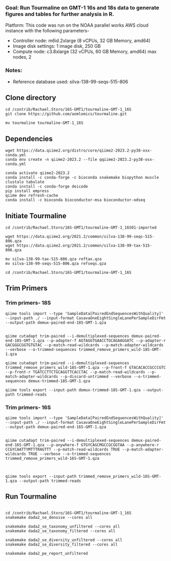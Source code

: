 ### Goal: Run Tourmaline on GMT-1 16s and 18s data to generate figures and tables for further analysis in R. 

Platform: 
This code was run on the NOAA parallel works AWS cloud instance with the following parameters- 
* Controller node: m6id.2xlarge (8 vCPUs, 32 GB Memory, amd64) 
* Image disk settings: 1 image disk, 250 GB
* Compute node: c3.8xlarge (32 vCPUs, 60 GB Memory, amd64) max nodes, 2

### Notes:
* Reference database used: silva-138-99-seqs-515-806

## Clone directory
```
cd /contrib/Rachael.Storo/16S-GMT1/tourmaline-GMT-1_16S
git clone https://github.com/aomlomics/tourmaline.git

mv tourmaline tourmaline-GMT-1_16S
```

## Dependencies

```
wget https://data.qiime2.org/distro/core/qiime2-2023.2-py38-osx-conda.yml
conda env create -n qiime2-2023.2 --file qqiime2-2023.2-py38-osx-conda.yml

```

```
conda activate qiime2-2023.2
conda install -c conda-forge -c bioconda snakemake biopython muscle clustalo tabulate
conda install -c conda-forge deicode
pip install empress
qiime dev refresh-cache
conda install -c bioconda bioconductor-msa bioconductor-odseq
```

## Initiate Tourmaline
```
cd /contrib/Rachael.Storo/16S-GMT1/tourmaline-GMT-1_16S01-imported
```
```
wget https://data.qiime2.org/2021.2/common/silva-138-99-seqs-515-806.qza
wget https://data.qiime2.org/2021.2/common/silva-138-99-tax-515-806.qza
```

```
mv silva-138-99-tax-515-806.qza reftax.qza
mv silva-138-99-seqs-515-806.qza refseqs.qza
```
```
cd /contrib/Rachael.Storo/16S-GMT1/tourmaline-GMT-1_16S
```
## Trim Primers

### Trim primers- 18S
``` 
qiime tools import --type 'SampleData[PairedEndSequencesWithQuality]' --input-path ./ --input-format CasavaOneEightSingleLanePerSampleDirFmt --output-path demux-paired-end-18S-GMT-1.qza


qiime cutadapt trim-paired --i-demultiplexed-sequences demux-paired-end-18S-GMT-1.qza --p-adapter-f AGTAGGTGAACCTGCAGAAGGATC --p-adapter-r GACGGGCGGTGTGTAC --p-match-read-wildcards --p-match-adapter-wildcards --verbose --o-trimmed-sequences trimmed_remove_primers_wild-18S-GMT-1.qza

qiime cutadapt trim-paired --i-demultiplexed-sequences trimmed_remove_primers_wild-18S-GMT-1.qza --p-front-f GTACACACCGCCCGTC --p-front-r TGATCCTTCTGCAGGTTCACCTAC --p-match-read-wildcards --p-match-adapter-wildcards --p-discard-untrimmed --verbose --o-trimmed-sequences demux-trimmed-18S-GMT-1.qza

qiime tools export --input-path demux-trimmed-18S-GMT-1.qza --output-path trimmed-reads
```

### Trim primers- 16S
``` 
qiime tools import --type 'SampleData[PairedEndSequencesWithQuality]' --input-path ./ --input-format CasavaOneEightSingleLanePerSampleDirFmt --output-path demux-paired-end-16S-GMT-1.qza


qiime cutadapt trim-paired --i-demultiplexed-sequences demux-paired-end-16S-GMT-1.qza --p-anywhere-f GTGYCAGCMGCCGCGGTAA --p-anywhere-r CCGYCAATTYMTTTRAGTTT --p-match-read-wildcards TRUE --p-match-adapter-wildcards TRUE --verbose --o-trimmed-sequences trimmed_remove_primers_wild-16S-GMT-1.qza



qiime tools export --input-path trimmed_remove_primers_wild-16S-GMT-1.qza --output-path trimmed-reads
```

## Run Tourmaline

```

cd /contrib/Rachael.Storo/16S-GMT1/tourmaline-GMT-1_16S
snakemake dada2_se_denoise --cores all
```

```
snakemake dada2_se_taxonomy_unfiltered --cores all
snakemake dada2_se_taxonomy_filtered --cores all
```
```
snakemake dada2_se_diversity_unfiltered --cores all
snakemake dada2_se_diversity_filtered --cores all
```
```
snakemake dada2_pe_report_unfiltered

```












